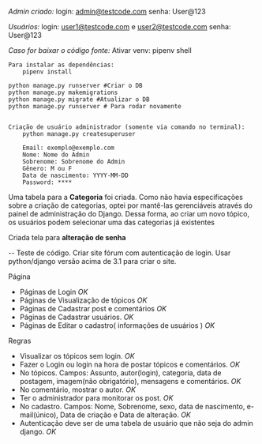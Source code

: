 *Admin criado:*
    login: admin@testcode.com
    senha: User@123

*Usuários:*
    login: user1@testcode.com e user2@testcode.com
    senha: User@123


*Caso for baixar o código fonte:*
    Ativar venv:
        pipenv shell


    Para instalar as dependências:
        pipenv install

    python manage.py runserver #Criar o DB
    python manage.py makemigrations 
	python manage.py migrate #Atualizar o DB
	python manage.py runserver # Para rodar novamente


    Criação de usuário administrador (somente via comando no terminal):
        python manage.py createsuperuser

        Email: exemplo@exemplo.com
        Nome: Nome do Admin
        Sobrenome: Sobrenome do Admin
        Gênero: M ou F
        Data de nascimento: YYYY-MM-DD
        Password: ****


Uma tabela para a **Categoria** foi criada. Como não havia especificações sobre a criação de categorias, optei por mantê-las gerenciáveis através do painel de administração do Django. Dessa forma, ao criar um novo tópico, os usuários podem selecionar uma das categorias já existentes

Criada tela para **alteração de senha**


-- Teste de código.
Criar site fórum com autenticação de login.
Usar python/django versão acima de 3.1 para criar o site.

Página
- Páginas de Login *OK*
- Páginas de Visualização de tópicos *OK*
- Páginas de Cadastrar post e comentários *OK*
- Páginas de Cadastrar usuários. *OK*
- Páginas de Editar o cadastro( informações de usuários ) *OK*

Regras

- Visualizar os tópicos sem login. *OK*
- Fazer o Login ou login na hora de postar tópicos e comentários. *OK*
- No tópicos. Campos: Assunto, autor(login), categoria, data de postagem, imagem(não obrigatório), mensagens e comentários. *OK*
- No comentário, mostrar o autor. *OK*
- Ter o administrador para monitorar os post. *OK*
- No cadastro. Campos: Nome, Sobrenome, sexo, data de nascimento, e-mail(único), Data de criação e Data de alteração. *OK*
- Autenticação deve ser de uma tabela de usuário que não seja do admin django. *OK*